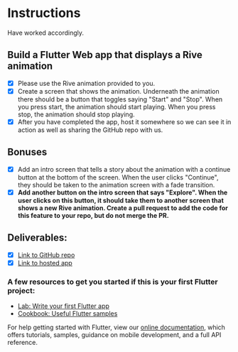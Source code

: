 # Instructions

Have worked accordingly.

## Build a Flutter Web app that displays a Rive animation

- [x] Please use the Rive animation provided to you.
- [x] Create a screen that shows the animation. Underneath the animation there should be a button that toggles saying "Start" and "Stop". When you press start, the animation should start playing. When you press stop, the animation should stop playing.
- [x] After you have completed the app, host it somewhere so we can see it in action as well as sharing the GitHub repo with us.

## Bonuses

- [x] Add an intro screen that tells a story about the animation with a continue button at the bottom of the screen. When the user clicks "Continue", they should be taken to the animation screen with a fade transition.
- [x] **Add another button on the intro screen that says "Explore". When the user clicks on this button, it should take them to another screen that shows a new Rive animation. Create a pull request to add the code for this feature to your repo, but do not merge the PR.**

## Deliverables:

- [x] [Link to GitHub repo](https://github.com/anubhavbagri/WebApp-with-Rive)
- [x] [Link to hosted app](https://kado-koala.web.app/#/)

### A few resources to get you started if this is your first Flutter project:

- [Lab: Write your first Flutter app](https://flutter.dev/docs/get-started/codelab)
- [Cookbook: Useful Flutter samples](https://flutter.dev/docs/cookbook)

For help getting started with Flutter, view our
[online documentation](https://flutter.dev/docs), which offers tutorials,
samples, guidance on mobile development, and a full API reference.
